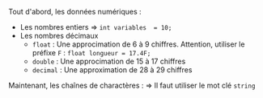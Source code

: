 Tout d'abord, les données numériques :
- Les nombres entiers ⇒ `int variables  = 10;`
- Les nombres décimaux
	- `float` : Une approcimation de 6 à 9 chiffres. Attention, utiliser le préfixe `F` : `float longueur = 17.4F;`
	- `double` : Une approcimation de 15 à 17 chiffres
	- `decimal` : Une approximation de 28 à 29 chiffres

Maintenant, les chaînes de charactères :
⇒ Il faut utiliser le mot clé `string`